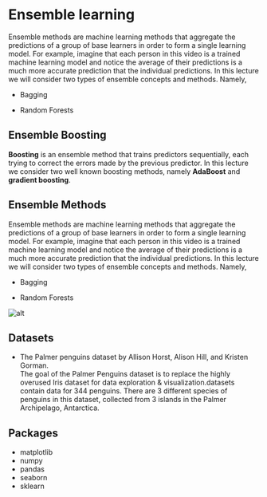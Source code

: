 # Ensemble learning  
Ensemble methods are machine learning methods that aggregate the predictions of a group of base learners in order to form a single learning model. For example, imagine that each person in this video is a trained machine learning model and notice the average of their predictions is a much more accurate prediction that the individual predictions. In this lecture we will consider two types of ensemble concepts and methods. Namely,  
- Bagging

- Random Forests  

## Ensemble Boosting
**Boosting** is an ensemble method that trains predictors sequentially, each trying to correct the errors made by the previous predictor. In this lecture we consider two well known boosting methods, namely **AdaBoost** and **gradient boosting**.
## Ensemble Methods
Ensemble methods are machine learning methods that aggregate the predictions of a group of base learners in order to form a single learning model. For example, imagine that each person in this video is a trained machine learning model and notice the average of their predictions is a much more accurate prediction that the individual predictions. In this lecture we will consider two types of ensemble concepts and methods. Namely,  
- Bagging

- Random Forests 

![alt](https://drek4537l1klr.cloudfront.net/serrano/v-9/Figures/10image001.png)

## Datasets
- The Palmer penguins dataset by Allison Horst, Alison Hill, and Kristen Gorman.  
The goal of the Palmer Penguins dataset is to replace the highly overused Iris dataset for data exploration & visualization.datasets contain data for 344 penguins. There are 3 different species of penguins in this dataset, collected from 3 islands in the Palmer Archipelago, Antarctica.

## Packages
* matplotlib
* numpy
* pandas
* seaborn
* sklearn
